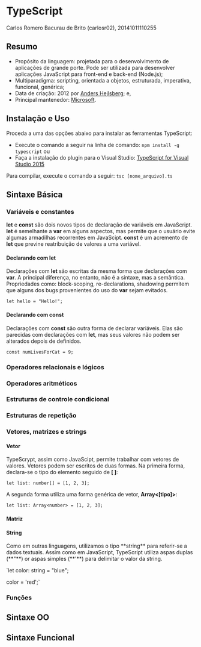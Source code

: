 # TypeScript
Carlos Romero Bacurau de Brito (carlosr02), 20141011110255
<h2>Resumo</h2>

* Propósito da linguagem: projetada para o desenvolvimento de aplicações de grande porte. Pode ser utilizada para desenvolver aplicações JavaScript para front-end e back-end (Node.js);
* Multiparadigma: scripting, orientada a objetos, estruturada, imperativa, funcional, genérica;
* Data de criação: 2012 por [Anders Hejlsberg](https://pt.wikipedia.org/wiki/Anders_Hejlsberg); e,
* Principal mantenedor: [Microsoft](https://www.microsoft.com/pt-br/).
<h2>Instalação e Uso</h2>
Proceda a uma das opções abaixo para instalar as ferramentas TypeScript:

* Execute o comando a seguir na linha de comando: `npm install -g typescript` ou
* Faça a instalação do plugin para o Visual Studio: [TypeScript for Visual Studio 2015](https://www.microsoft.com/en-us/download/details.aspx?id=48593)

Para compilar, execute o comando a seguir: `tsc [nome_arquivo].ts`
<h2>Sintaxe Básica</h2>
<h3>Variáveis e constantes</h3>

**let** e **const** são dois novos tipos de declaração de variáveis em JavaScript. **let** é semelhante a **var** em alguns aspectos, mas permite que o usuário evite algumas armadilhas recorrentes em JavaScipt. **const** é um acremento de **let** que previne reatribuição de valores a uma variável.
<h4>Declarando com let</h4>

Declarações com **let** são escritas da mesma forma que declarações com **var**. A principal diferença, no entanto, não é a sintaxe, mas a semântica. Propriedades como: block-scoping, re-declarations, shadowing permitem que alguns dos bugs provenientes do uso do **var** sejam evitados.

`let hello = "Hello!";`
<h4>Declarando com const</h4>

Declarações com **const** são outra forma de declarar variáveis. Elas são parecidas com declarações com **let**, mas seus valores não podem ser alterados depois de definidos.

`const numLivesForCat = 9;`

<h3>Operadores relacionais e lógicos</h3>
<h3>Operadores aritméticos</h3>
<h3>Estruturas de controle condicional</h3>
<h3>Estruturas de repetição</h3>
<h3>Vetores, matrizes e strings</h3>
<h4>Vetor</h4>

TypeScrypt, assim como JavaScipt, permite trabalhar com vetores de valores. Vetores podem ser escritos de duas formas. Na primeira forma, declara-se o tipo do elemento seguido de **[ ]**:

`let list: number[] = [1, 2, 3];`

A segunda forma utiliza uma forma genérica de vetor, **Array<[tipo]>**:

`let list: Array<number> = [1, 2, 3];`
<h4>Matriz</h4>
<h4>String</h4>
Como em outras linguagens, utilizamos o tipo **string** para referir-se a dados textuais. Assim como em JavaScript, TypeScript utiliza aspas duplas (**"**) or aspas simples (**'**) para delimitar o valor da string.

`let color: string = "blue";

color = 'red';`
<h3>Funções</h3>

<h2>Sintaxe OO</h2>
<h2>Sintaxe Funcional</h2>
